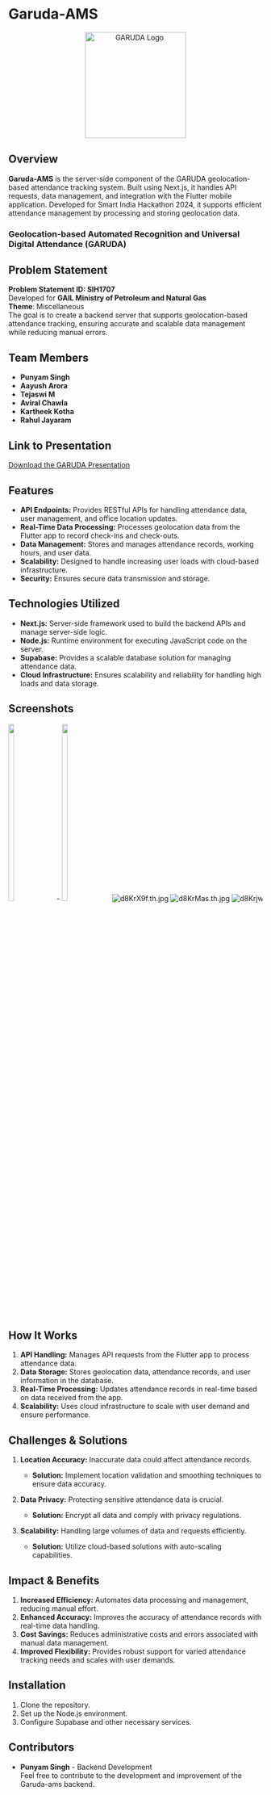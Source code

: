 # Garuda-AMS

<p align="center">
  <img src="https://iili.io/d8Keirv.th.jpg" alt="GARUDA Logo" width="200" height="210">
</p>

## Overview
**Garuda-AMS** is the server-side component of the GARUDA geolocation-based attendance tracking system. Built using Next.js, it handles API requests, data management, and integration with the Flutter mobile application. Developed for Smart India Hackathon 2024, it supports efficient attendance management by processing and storing geolocation data.

### Geolocation-based Automated Recognition and Universal Digital Attendance (GARUDA)

## Problem Statement
**Problem Statement ID: SIH1707**  
Developed for **GAIL Ministry of Petroleum and Natural Gas**  
**Theme**: Miscellaneous  
The goal is to create a backend server that supports geolocation-based attendance tracking, ensuring accurate and scalable data management while reducing manual errors.

## Team Members
- **Punyam Singh**
- **Aayush Arora**
- **Tejaswi M**
- **Aviral Chawla**
- **Kartheek Kotha**
- **Rahul Jayaram**

## Link to Presentation
[Download the GARUDA Presentation](https://drive.google.com/file/d/1hJ7mFn0K7-jhDQJfr9KjZnOag3Mc1QW2/view?usp=drive_link)

## Features

- **API Endpoints:** Provides RESTful APIs for handling attendance data, user management, and office location updates.
- **Real-Time Data Processing:** Processes geolocation data from the Flutter app to record check-ins and check-outs.
- **Data Management:** Stores and manages attendance records, working hours, and user data.
- **Scalability:** Designed to handle increasing user loads with cloud-based infrastructure.
- **Security:** Ensures secure data transmission and storage.

## Technologies Utilized

- **Next.js:** Server-side framework used to build the backend APIs and manage server-side logic.
- **Node.js:** Runtime environment for executing JavaScript code on the server.
- **Supabase:** Provides a scalable database solution for managing attendance data.
- **Cloud Infrastructure:** Ensures scalability and reliability for handling high loads and data storage.

## Screenshots


<div style="white-space: nowrap; overflow-x: auto; overflow-y: hidden; width: 100%; display: inline-block;">
  <img src="https://iili.io/d8Krhu4.th.jpg" alt="d8Krhu4.th.jpg" border="0"  style="width: 15%; height: 30%; margin-right: 20px; display: inline-block;">-
  <img src="https://iili.io/d8KrV8G.th.jpg" alt="d8KrV8G.th.jpg" border="0"  style="width: 15%; height: 30%; margin-right: 20px; display: inline-block;">
  <img src="https://iili.io/d8KrX9f.th.jpg" alt="d8KrX9f.th.jpg" border="0">
  <img src="https://iili.io/d8KrMas.th.jpg" alt="d8KrMas.th.jpg" border="0">
  <img src="https://iili.io/d8Krjwl.th.jpg" alt="d8Krjwl.th.jpg" border="0">
  <img src="https://iili.io/d8Krwt2.th.jpg" alt="d8Krwt2.th.jpg" border="0">
</div>

## How It Works

1. **API Handling:** Manages API requests from the Flutter app to process attendance data.
2. **Data Storage:** Stores geolocation data, attendance records, and user information in the database.
3. **Real-Time Processing:** Updates attendance records in real-time based on data received from the app.
4. **Scalability:** Uses cloud infrastructure to scale with user demand and ensure performance.

## Challenges & Solutions

1. **Location Accuracy:** Inaccurate data could affect attendance records.
   - **Solution:** Implement location validation and smoothing techniques to ensure data accuracy.
   
2. **Data Privacy:** Protecting sensitive attendance data is crucial.
   - **Solution:** Encrypt all data and comply with privacy regulations.

3. **Scalability:** Handling large volumes of data and requests efficiently.
   - **Solution:** Utilize cloud-based solutions with auto-scaling capabilities.

## Impact & Benefits

1. **Increased Efficiency:** Automates data processing and management, reducing manual effort.
2. **Enhanced Accuracy:** Improves the accuracy of attendance records with real-time data handling.
3. **Cost Savings:** Reduces administrative costs and errors associated with manual data management.
4. **Improved Flexibility:** Provides robust support for varied attendance tracking needs and scales with user demands.

## Installation

1. Clone the repository.
2. Set up the Node.js environment.
3. Configure Supabase and other necessary services.

## Contributors

- **Punyam Singh** - Backend Development  
Feel free to contribute to the development and improvement of the Garuda-ams backend.
